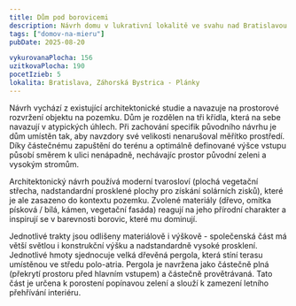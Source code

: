 ```yaml
---
title: Dům pod borovicemi
description: Návrh domu v lukrativní lokalitě ve svahu nad Bratislavou. Zadáním od klienta bylo zhodnotit a dopracovat existující architektonickou studii. Soustředili jsme se hlavně na optimalizaci energetiky a dispozice, při které se nám podařilo úpravami ušetřit 55 m<sup>2</sup> z vytápěných prostor a plochu chodeb zmenšit na polovinu. Následně jsme se dohodli na další spolupráci při projekční činnosti a aktuálně je stavba v povolovacím procesu.
tags: ["domov-na-mieru"]
pubDate: 2025-08-20

vykurovanaPlocha: 156
uzitkovaPlocha: 190
pocetIzieb: 5
lokalita: Bratislava, Záhorská Bystrica - Plánky
---
```


Návrh vychází z existující architektonické studie a navazuje na prostorové rozvržení objektu na pozemku. Dům je rozdělen na tři křídla, která na sebe navazují v atypických úhlech. Při zachování specifik původního návrhu je dům umístěn tak, aby navzdory své velikosti nenarušoval měřítko prostředí. Díky částečnému zapuštění do terénu a optimálně definované výšce vstupu působí směrem k ulici nenápadně, nechávajíc prostor původní zeleni a vysokým stromům.

Architektonický návrh používá moderní tvarosloví (plochá vegetační střecha, nadstandardní prosklené plochy pro získání solárních zisků), které je ale zasazeno do kontextu pozemku. Zvolené materiály (dřevo, omítka písková / bílá, kámen, vegetační fasáda) reagují na jeho přírodní charakter a inspirují se v barevnosti borovic, které mu dominují.

Jednotlivé trakty jsou odlišeny materiálově i výškově - společenská část má větší světlou i konstrukční výšku a nadstandardně vysoké prosklení. Jednotlivé hmoty sjednocuje velká dřevěná pergola, která stíní terasu umístěnou ve středu polo-atria. Pergola je navržena jako částečně plná (překrytí prostoru před hlavním vstupem) a částečně provětrávaná. Tato část je určena k porostení popínavou zelení a slouží k zamezení letního přehřívání interiéru.
